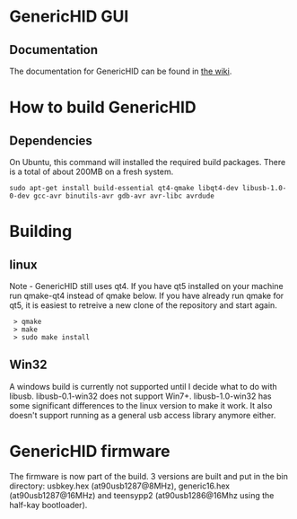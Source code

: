 GenericHID GUI
==============

Documentation
-------------

The documentation for GenericHID can be found in [the wiki](../../wiki).

How to build GenericHID
=======================

Dependencies
------------

On Ubuntu, this command will installed the required build packages.  There is
a total of about 200MB on a fresh system.

```sudo apt-get install build-essential qt4-qmake libqt4-dev libusb-1.0-0-dev gcc-avr binutils-avr gdb-avr avr-libc avrdude```


Building
========

linux
-----

Note - GenericHID still uses qt4.  If you have qt5 installed on your machine run qmake-qt4 instead of qmake below.  If you have already run qmake for qt5, it is easiest to retreive a new clone of the repository and start again.

```
 > qmake
 > make
 > sudo make install
```

Win32
-----

A windows build is currently not supported until I decide what to do with 
libusb.  libusb-0.1-win32 does not support Win7+.  libusb-1.0-win32 has some 
significant differences to the linux version to make it work.  It also doesn't
support running as a general usb access library anymore either.

GenericHID firmware
===================

The firmware is now part of the build.  3 versions are built and put in the bin 
directory: usbkey.hex (at90usb1287@8MHz), generic16.hex (at90usb1287@16MHz)
and teensypp2 (at90usb1286@16Mhz using the half-kay bootloader).

